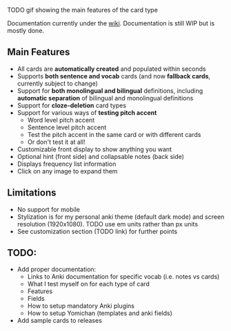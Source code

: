 
TODO gif showing the main features of the card type

Documentation currently under the [wiki](https://github.com/Aquafina-water-bottle/jp-mining-note/wiki).
Documentation is still WIP but is mostly done.

## Main Features
* All cards are **automatically created** and populated within seconds
* Supports **both sentence and vocab** cards (and now **fallback cards**, currently subject to change)
* Support for **both monolingual and bilingual** definitions,
   including **automatic separation** of bilingual and monolingual definitions
* Support for **cloze-deletion** card types
* Support for various ways of **testing pitch accent**
   * Word level pitch accent
   * Sentence level pitch accent
   * Test the pitch accent in the same card or with different cards
   * Or don't test it at all!
* Customizable front display to show anything you want
* Optional hint (front side) and collapsable notes (back side)
* Displays frequency list information
* Click on any image to expand them

## Limitations
* No support for mobile
* Stylization is for my personal anki theme (default dark mode) and screen resolution (1920x1080). TODO use em units rather than px units
* See customization section (TODO link) for further points


## TODO:
* Add proper documentation:
  * Links to Anki documentation for specific vocab (i.e. notes vs cards)
  * What I test myself on for each type of card
  * Features
  * Fields
  * How to setup mandatory Anki plugins
  * How to setup Yomichan (templates and anki fields)
* Add sample cards to releases



